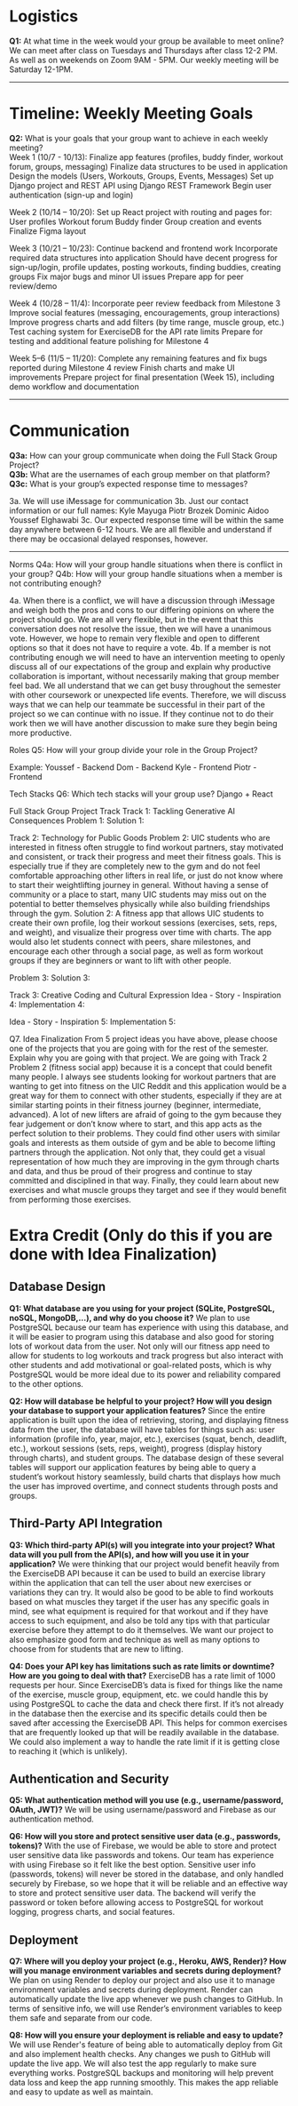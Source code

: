 # Logistics  

**Q1:** At what time in the week would your group be available to meet online?  
We can meet after class on Tuesdays and Thursdays after class 12-2 PM. As well as on weekends on Zoom 9AM - 5PM. 
Our weekly meeting will be Saturday 12-1PM. 

---

# Timeline: Weekly Meeting Goals  

**Q2:** What is your goals that your group want to achieve in each weekly meeting?  
Week 1 (10/7 - 10/13):
Finalize app features (profiles, buddy finder, workout forum, groups, messaging)
Finalize data structures to be used in application
Design the models (Users, Workouts, Groups, Events, Messages)
Set up Django project and REST API using Django REST Framework
Begin user authentication (sign-up and login)

Week 2 (10/14 – 10/20):
Set up React project with routing and pages for:
User profiles
Workout forum
Buddy finder
Group creation and events
Finalize Figma layout

Week 3 (10/21 – 10/23):
Continue backend and frontend work
Incorporate required data structures into application
Should have decent progress for sign-up/login, profile updates, posting workouts, finding buddies, creating groups
Fix major bugs and minor UI issues
Prepare app for peer review/demo

Week 4 (10/28 – 11/4): 
Incorporate peer review feedback from Milestone 3
Improve social features (messaging, encouragements, group interactions)
Improve progress charts and add filters (by time range, muscle group, etc.)
Test caching system for ExerciseDB for the API rate limits
Prepare for testing and additional feature polishing for Milestone 4

Week 5–6 (11/5 – 11/20):
Complete any remaining features and fix bugs reported during Milestone 4 review
Finish charts and make UI improvements
Prepare project for final presentation (Week 15), including demo workflow and documentation

---

# Communication  

**Q3a:** How can your group communicate when doing the Full Stack Group Project?  
**Q3b:** What are the usernames of each group member on that platform?  
**Q3c:** What is your group’s expected response time to messages?  

3a. We will use iMessage for communication
3b. Just our contact information or our full names:
Kyle Mayuga
Piotr Brozek
Dominic Aidoo
Youssef Elghawabi
3c. Our expected response time will be within the same day anywhere between 6-12 hours. We are all flexible and understand if there may be occasional delayed responses, however.

---

Norms
Q4a: How will your group handle situations when there is conflict in your group?
Q4b: How will your group handle situations when a member is not contributing enough?

4a. When there is a conflict, we will have a discussion through iMessage and weigh both the pros and cons to our differing opinions on where the project should go. We are all very flexible, but in the event that this conversation does not resolve the issue, then we will have a unanimous vote. However, we hope to remain very flexible and open to different options so that it does not have to require a vote.
4b. If a member is not contributing enough we will need to have an intervention meeting to openly discuss all of our expectations of the group and explain why productive collaboration is important, without necessarily making that group member feel bad. We all understand that we can get busy throughout the semester with other coursework or unexpected life events. Therefore, we will discuss ways that we can help our teammate be successful in their part of the project so we can continue with no issue. If they continue not to do their work then we will have another discussion to make sure they begin being more productive.

Roles
Q5: How will your group divide your role in the Group Project?

Example:
Youssef - Backend
Dom - Backend
Kyle - Frontend
Piotr - Frontend


Tech Stacks
Q6: Which tech stacks will your group use? Django + React 

Full Stack Group Project Track
Track 1: Tackling Generative AI Consequences
Problem 1: 
Solution 1: 

Track 2: Technology for Public Goods
Problem 2: UIC students who are interested in fitness often struggle to find workout partners, stay motivated and consistent, or track their progress and meet their fitness goals. This is especially true if they are completely new to the gym and do not feel comfortable approaching other lifters in real life, or just do not know where to start their weightlifting journey in general. Without having a sense of community or a place to start, many UIC students may miss out on the potential to better themselves physically while also building friendships through the gym.
Solution 2: A fitness app that allows UIC students to create their own profile, log their workout sessions (exercises, sets, reps, and weight), and visualize their progress over time with charts. The app would also let students connect with peers, share milestones, and encourage each other through a social page, as well as form workout groups if they are beginners or want to lift with other people.

Problem 3: 
Solution 3: 

Track 3: Creative Coding and Cultural Expression
Idea - Story - Inspiration 4:
Implementation 4:

Idea - Story - Inspiration 5:
Implementation 5:

Q7. Idea Finalization
From 5 project ideas you have above, please choose one of the projects that you are going with for the rest of the semester. Explain why you are going with that project.
We are going with Track 2 Problem 2 (fitness social app) because it is a concept that could benefit many people. I always see students looking for workout partners that are wanting to get into fitness on the UIC Reddit and this application would be a great way for them to connect with other students, especially if they are at similar starting points in their fitness journey (beginner, intermediate, advanced). A lot of new lifters are afraid of going to the gym because they fear judgement or don’t know where to start, and this app acts as the perfect solution to their problems. They could find other users with similar goals and interests as them outside of gym and be able to become lifting partners through the application. Not only that, they could get a visual representation of how much they are improving in the gym through charts and data, and thus be proud of their progress and continue to stay committed and disciplined in that way. Finally, they could learn about new exercises and what muscle groups they target and see if they would benefit from performing those exercises.



# Extra Credit (Only do this if you are done with Idea Finalization)

## Database Design

**Q1: What database are you using for your project (SQLite, PostgreSQL, noSQL, MongoDB,...), and why do you choose it?**
We plan to use PostgreSQL because our team has experience with using this database, and it will be easier to program using this database and also good for storing lots of workout data from the user. Not only will our fitness app need to allow for students to log workouts and track progress but also interact with other students and add motivational or goal-related posts, which is why PostgreSQL would be more ideal due to its power and reliability compared to the other options.

**Q2: How will database be helpful to your project? How will you design your database to support your application features?**
Since the entire application is built upon the idea of retrieving, storing, and displaying fitness data from the user, the database will have tables for things such as: user information (profile info, year, major, etc.), exercises (squat, bench, deadlift, etc.), workout sessions (sets, reps, weight), progress (display history through charts), and student groups. The database design of these several tables will support our application features by being able to query a student’s workout history seamlessly, build charts that displays how much the user has improved overtime, and connect students through posts and groups.

## Third-Party API Integration

**Q3: Which third-party API(s) will you integrate into your project? What data will you pull from the API(s), and how will you use it in your application?**
We were thinking that our project would benefit heavily from the ExerciseDB API because it can be used to build an exercise library within the application that can tell the user about new exercises or variations they can try. It would also be good to be able to find workouts based on what muscles they target if the user has any specific goals in mind, see what equipment is required for that workout and if they have access to such equipment, and also be told any tips with that particular exercise before they attempt to do it themselves. We want our project to also emphasize good form and technique as well as many options to choose from for students that are new to lifting.

**Q4: Does your API key has limitations such as rate limits or downtime? How are you going to deal with that?**
ExerciseDB has a rate limit of 1000 requests per hour. Since ExerciseDB’s data is fixed for things like the name of the exercise, muscle group, equipment, etc. we could handle this by using PostgreSQL to cache the data and check there first. If it’s not already in the database then the exercise and its specific details could then be saved after accessing the ExerciseDB API. This helps for common exercises that are frequently looked up that will be readily available in the database. We could also implement a way to handle the rate limit if it is getting close to reaching it (which is unlikely).

## Authentication and Security

**Q5: What authentication method will you use (e.g., username/password, OAuth, JWT)?**
We will be using username/password and Firebase as our authentication method.

**Q6: How will you store and protect sensitive user data (e.g., passwords, tokens)?**
With the use of Firebase, we would be able to store and protect user sensitive data like passwords and tokens. Our team has experience with using Firebase so it felt like the best option. Sensitive user info (passwords, tokens) will never be stored in the database, and only handled securely by Firebase, so we hope that it will be reliable and an effective way to store and protect sensitive user data. The backend will verify the password or token before allowing access to PostgreSQL for workout logging, progress charts, and social features.

## Deployment

**Q7: Where will you deploy your project (e.g., Heroku, AWS, Render)? How will you manage environment variables and secrets during deployment?**
We plan on using Render to deploy our project and also use it to manage environment variables and secrets during deployment. Render can automatically update the live app whenever we push changes to GitHub. In terms of sensitive info, we will use Render’s environment variables to keep them safe and separate from our code.

**Q8: How will you ensure your deployment is reliable and easy to update?**
We will use Render's feature of being able to automatically deploy from Git and also implement health checks. Any changes we push to GitHub will update the live app. We will also test the app regularly to make sure everything works. PostgreSQL backups and monitoring will help prevent data loss and keep the app running smoothly. This makes the app reliable and easy to update as well as maintain.